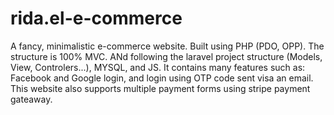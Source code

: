 # rida.el-e-commerce
A fancy, minimalistic e-commerce website. Built using PHP (PDO, OPP). The structure is 100% MVC. ANd following the laravel project structure (Models, View, Controlers...), MYSQL, and JS. It contains many features such as: Facebook and Google login, and login using OTP code sent visa an email. This website also supports multiple payment forms using stripe payment gateaway.
